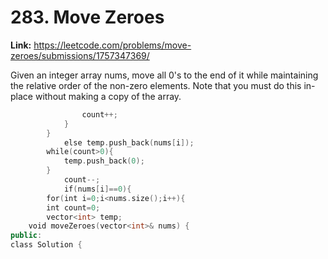 # 283. Move Zeroes

**Link:** https://leetcode.com/problems/move-zeroes/submissions/1757347369/

Given an integer array nums, move all 0's to the end of it while maintaining the relative order of the non-zero elements. Note that you must do this in-place without making a copy of the array.

```cpp
                count++;
            }
        }
            else temp.push_back(nums[i]);
        while(count>0){
            temp.push_back(0);
        }
            count--;
            if(nums[i]==0){
        for(int i=0;i<nums.size();i++){
        int count=0;
        vector<int> temp;
    void moveZeroes(vector<int>& nums) {
public:
class Solution {
```

